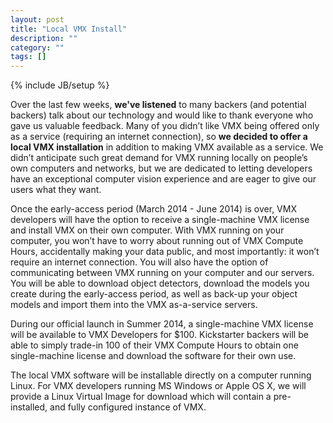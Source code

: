 ```yaml
---
layout: post
title: "Local VMX Install"
description: ""
category: ""
tags: []
---
```

{% include JB/setup %}

Over the last few weeks, **we've listened** to many backers (and potential backers) talk about our technology and would like to thank everyone who gave us valuable feedback. Many of you didn’t like VMX being offered only as a service (requiring an internet connection), so **we decided to offer a local VMX installation** in addition to making VMX available as a service. We didn’t anticipate such great demand for VMX running locally on people’s own computers and networks, but we are dedicated to letting developers have an exceptional computer vision experience and are eager to give our users what they want.

Once the early-access period (March 2014 - June 2014) is over, VMX developers will have the option to receive a single-machine VMX license and install VMX on their own computer. With VMX running on your computer, you won’t have to worry about running out of VMX Compute Hours, accidentally making your data public, and most importantly: it won’t require an internet connection. You will also have the option of communicating between VMX running on your computer and our servers. You will be able to download object detectors, download the models you create during the early-access period, as well as back-up your object models and import them into the VMX as-a-service servers.

During our official launch in Summer 2014, a single-machine VMX license will be available to VMX Developers for $100. Kickstarter backers will be able to simply trade-in 100 of their VMX Compute Hours to obtain one single-machine license and download the software for their own use.

The local VMX software will be installable directly on a computer running Linux. For VMX developers running MS Windows or Apple OS X, we will provide a Linux Virtual Image for download which will contain a pre-installed, and fully configured instance of VMX.

